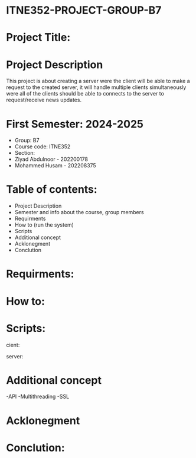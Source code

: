 # ITNE352-PROJECT-GROUP-B7

# Project Title:

# Project Description 
This project is about creating a server were the client will be able to make a request to the created server, it will handle multiple clients simultaneously were all of the clients should be able to connects to the server to request/receive news updates. 

# First Semester: 2024-2025
- Group: B7
- Course code: ITNE352
- Section: 
- Ziyad Abdulnoor - 202200178
- Mohammed Husam - 202208375

# Table of contents:
- Project Description
- Semester and info about the course, group members
- Requirments
- How to (run the system)
- Scripts
- Additional concept
- Acklonegment
- Conclution

# Requirments: 

# How to: 

# Scripts: 
cient: 

server:

# Additional concept
-API
-Multithreading 
-SSL

# Acklonegment

# Conclution:


